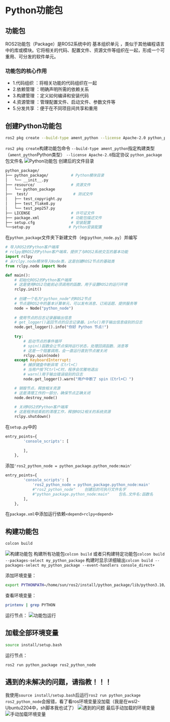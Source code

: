 # Python功能包
## 功能包
ROS2功能包（Package）是ROS2系统中的 基本组织单元 ，类似于其他编程语言中的库或模块。它将相关的代码、配置文件、资源文件等组织在一起，形成一个可重用、可分发的软件单元。

### 功能包的核心作用
- 1.代码组织 ：将相关功能的代码组织在一起
- 2.依赖管理 ：明确声明所需的依赖关系
- 3.构建管理 ：定义如何编译和安装代码
- 4.资源管理 ：管理配置文件、启动文件、参数文件等
- 5.分发共享 ：便于在不同项目间共享和重用
## 创建Python功能包

```bash
ros2 pkg create --build-type ament_python --license Apache-2.0 python_package
```
`ros2 pkg create`构建功能包命令
`--build-type ament_python`指定构建类型（`ament_python`Python类型）
`--license Apache-2.0`指定协议
`python_package`包文件名
![Python功能包](https://i-blog.csdnimg.cn/direct/4d1d17268478486d92e080cf2304c706.png)
创建后的文件目录
```bash
python_package/
├── python_package/          # Python模块目录
│   └── __init__.py
├── resource/                # 资源文件
│   └── python_package
├──  test/                    # 测试文件
│   ├── test_copyright.py
│   ├── test_flake8.py
│   └── test_pep257.py
├── LICENSE                  # 许可证文件
├── package.xml              # 功能包描述文件
├── setup.cfg                # 安装配置
└──setup.py                 # Python安装配置
```
在`python_package`文件夹下新建文件（eg:`python_node.py`）并编写

```python
# 导入ROS2的Python客户端库
# rclpy是ROS2的Python客户端库，提供了与ROS2系统交互的基本功能
import rclpy
# 从rclpy.node模块导入Node类，这是创建ROS2节点的基础类
from rclpy.node import Node

def main():
    # 初始化ROS2的Python客户端库
    # 这是使用ROS2功能前必须调用的函数，用于设置ROS2的运行环境
    rclpy.init()
    
    # 创建一个名为"python_node"的ROS2节点
    # 节点是ROS2中的基本计算单元，可以发布消息、订阅话题、提供服务等
    node = Node("python_node")
    
    # 使用节点的日志记录器输出信息
    # get_logger()返回节点的日志记录器，info()用于输出信息级别的日志
    node.get_logger().info("你好 Python 节点!")
    
    try:
        # 启动节点的事件循环
        # spin()函数会让节点保持运行状态，处理回调函数、消息等
        # 这是一个阻塞调用，会一直运行直到节点被关闭
        rclpy.spin(node)
    except KeyboardInterrupt:
        # 捕获键盘中断异常（Ctrl+C）
        # 当用户按下Ctrl+C时，程序会优雅地退出
        # warn()用于输出错误级别的日志
        node.get_logger().warn("用户中断了 spin（Ctrl+C）")

    # 销毁节点，释放相关资源
    # 这是清理工作的一部分，确保节点正确关闭
    node.destroy_node()
    
    # 关闭ROS2的Python客户端库
    # 这是程序结束前的清理工作，释放ROS2相关的系统资源
    rclpy.shutdown()
```
在`setup.py`中的

```python
entry_points={
        'console_scripts': [
            
        ],
    },
```
添加`'ros2_python_node = python_package.python_node:main'`

```python
entry_points={
        'console_scripts': [
            'ros2_python_node = python_package.python_node:main'
            #"ros2_python_node"    创建后的可执行文件名字
            #"python_package.python_node:main"    包名.文件名:函数名
        ],
    },
```
在`package.xml`中添加运行依赖`<depend>rclpy<depend>`
## 构建功能包

```bash
colcon build
```
![构建功能包](https://i-blog.csdnimg.cn/direct/13a5535cfcdc451f88938e961900a36d.png)
构建所有功能包`colcon build`
或者只构建特定功能包`colcon build --packages-select my_python_package`
构建时显示详细输出`colcon build --packages-select my_python_package --event-handlers console_direct+`

添加环境变量：

```bash
export PYTHONPATH=/home/sun/ros2/install/python_package/lib/python3.10/site-packages:$PYTHONPATH
```
查看环境变量：

```bash
printenv | grep PYTHON
```
运行节点：
![功能包运行](https://i-blog.csdnimg.cn/direct/8993dfd3496e4069badc7847feebf512.png)
## 加载全部环境变量

```bash
source install/setup.bash
```
运行节点：

```bash
ros2 run python_package ros2_python_node
```
## 遇到的未解决的问题，请指教！！！
我使用`source install/setup.bash`后运行`ros2 run python_package ros2_python_node`会报错，看了看ros环境变量没加载（我是在wsl2-Ubuntu2204中，sh脚本我也试了）
![遇到的问题](https://i-blog.csdnimg.cn/direct/83ce61034ac541a4a8c30de534d0cb8d.png)
最后手动加载的环境变量
![手动加载环境变量](https://i-blog.csdnimg.cn/direct/fa91a449f5f84bfc8881cdf4c0c5a8f2.png)